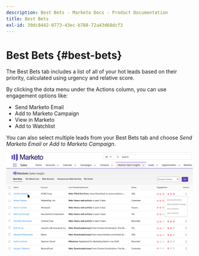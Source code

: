 ```yaml
---
description: Best Bets - Marketo Docs - Product Documentation
title: Best Bets
exl-id: 39dc8442-0773-43ec-b788-72a43d68dcf3
---
```

# Best Bets {#best-bets}

The Best Bets tab includes a list of all of your hot leads based on their priority, calculated using urgency and relative score.

By clicking the dota menu under the Actions column, you can use engagement options like:

* Send Marketo Email
* Add to Marketo Campaign
* View in Marketo
* Add to Watchlist

You can also select multiple leads from your Best Bets tab and choose _Send Marketo Email_ or _Add to Marketo Campaign_.

![](assets/best-bets-1.png)
